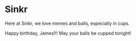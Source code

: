 # Sinkr

Here at Sinkr, we love memes and balls, especially in cups.

Happy birthday, James!!! May your balls be cupped tonight!
